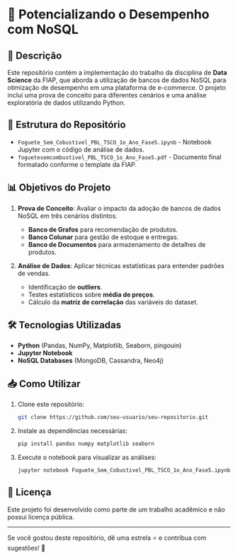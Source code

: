 # 🚀 Potencializando o Desempenho com NoSQL

## 📌 Descrição
Este repositório contém a implementação do trabalho da disciplina de **Data Science** da FIAP, que aborda a utilização de bancos de dados NoSQL para otimização de desempenho em uma plataforma de e-commerce. O projeto inclui uma prova de conceito para diferentes cenários e uma análise exploratória de dados utilizando Python.

## 📂 Estrutura do Repositório
- `Foguete_Sem_Cobustivel_PBL_TSCO_1o_Ano_Fase5.ipynb` - Notebook Jupyter com o código de análise de dados.
- `foguetesemcombustivel_PBL_TSCO_1o_Ano_Fase5.pdf` - Documento final formatado conforme o template da FIAP.

## 📊 Objetivos do Projeto
1. **Prova de Conceito**: Avaliar o impacto da adoção de bancos de dados NoSQL em três cenários distintos.
   - **Banco de Grafos** para recomendação de produtos.
   - **Banco Colunar** para gestão de estoque e entregas.
   - **Banco de Documentos** para armazenamento de detalhes de produtos.

2. **Análise de Dados**: Aplicar técnicas estatísticas para entender padrões de vendas.
   - Identificação de **outliers**.
   - Testes estatísticos sobre **média de preços**.
   - Cálculo da **matriz de correlação** das variáveis do dataset.

## 🛠 Tecnologias Utilizadas
- **Python** (Pandas, NumPy, Matplotlib, Seaborn, pingouin)
- **Jupyter Notebook**
- **NoSQL Databases** (MongoDB, Cassandra, Neo4j)

## 📥 Como Utilizar
1. Clone este repositório:
   ```bash
   git clone https://github.com/seu-usuario/seu-repositorio.git
   ```
2. Instale as dependências necessárias:
   ```bash
   pip install pandas numpy matplotlib seaborn
   ```
3. Execute o notebook para visualizar as análises:
   ```bash
   jupyter notebook Foguete_Sem_Cobustivel_PBL_TSCO_1o_Ano_Fase5.ipynb
   ```

## 📜 Licença
Este projeto foi desenvolvido como parte de um trabalho acadêmico e não possui licença pública.

---

Se você gostou deste repositório, dê uma estrela ⭐ e contribua com sugestões! 🚀

